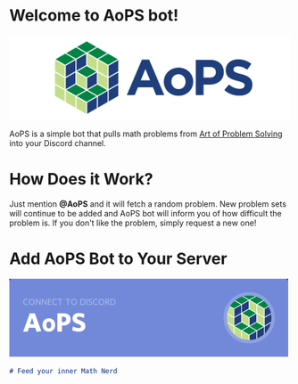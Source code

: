 # Welcome to AoPS bot!

![logo](https://raw.githubusercontent.com/aops-bot/aops-bot.github.io/master/img/aops-logo.png)

AoPS is a simple bot that pulls math problems from [Art of Problem Solving](https://artofproblemsolving.com) into your Discord channel.

# How Does it Work?

Just mention **@AoPS** and it will fetch a random problem. New problem sets will continue to be added and AoPS bot will inform you of how difficult the problem is. If you don't like the problem, simply request a new one!

# Add AoPS Bot to Your Server

[![add-aops](https://raw.githubusercontent.com/aops-bot/aops-bot.github.io/master/img/aops-discord.png)](https://discordapp.com/oauth2/authorize?client_id=455784669300916224&permissions=0&scope=bot)

```markdown
# Feed your inner Math Nerd
```
